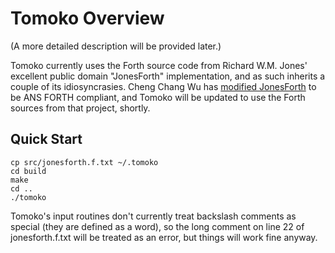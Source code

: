 Tomoko Overview
===============
(A more detailed description will be provided later.)

Tomoko currently uses the Forth source code from Richard W.M. Jones' excellent public domain "JonesForth" implementation, and as such inherits a couple of its idiosyncrasies. Cheng Chang Wu has [modified JonesForth](https://github.com/chengchangwu/jonesforth) to be ANS FORTH compliant, and Tomoko will be updated to use the Forth sources from that project, shortly.

Quick Start
-----------

    cp src/jonesforth.f.txt ~/.tomoko
    cd build
    make
    cd ..
    ./tomoko
    
Tomoko's input routines don't currently treat backslash comments as special (they are defined as a word), so the long comment on line 22 of jonesforth.f.txt will be treated as an error, but things will work fine anyway.
